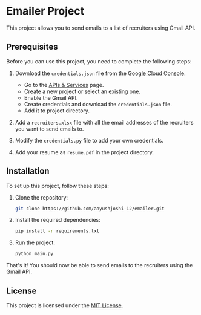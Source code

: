 # Emailer Project

This project allows you to send emails to a list of recruiters using Gmail API.

## Prerequisites

Before you can use this project, you need to complete the following steps:

1. Download the `credentials.json` file from the [Google Cloud Console](https://console.cloud.google.com/).
    - Go to the [APIs & Services](https://console.cloud.google.com/apis/credentials) page.
    - Create a new project or select an existing one.
    - Enable the Gmail API.
    - Create credentials and download the `credentials.json` file.
    - Add it to project directory.

2. Add a `recruiters.xlsx` file with all the email addresses of the recruiters you want to send emails to.

3. Modify the `credentials.py` file to add your own credentials.

4. Add your resume as `resume.pdf` in the project directory.

## Installation

To set up this project, follow these steps:

1. Clone the repository:

    ```bash
    git clone https://github.com/aayushjoshi-12/emailer.git
    ```

2. Install the required dependencies:

    ```bash
    pip install -r requirements.txt
    ```

3. Run the project:

    ```bash
    python main.py
    ```

That's it! You should now be able to send emails to the recruiters using the Gmail API.

## License

This project is licensed under the [MIT License](LICENSE).